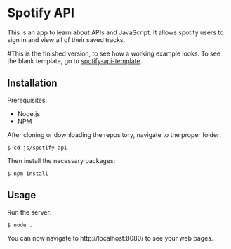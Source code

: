 # Spotify API

This is an app to learn about APIs and JavaScript.  It allows spotify users to sign in and view all of their saved tracks.

#This is the finished version, to see how a working example looks.  To see the blank template, go to [spotify-api-template](../spotify-api-template).

## Installation

Prerequisites:
* Node.js
* NPM

After cloning or downloading the repository, navigate to the proper folder:

`$ cd js/spotify-api`

Then install the necessary packages:

`$ npm install`

## Usage

Run the server:

`$ node .`

You can now navigate to http://localhost:8080/ to see your web pages.
